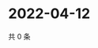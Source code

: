 # 2022-04-12

共 0 条

<!-- BEGIN WEIBO -->
<!-- 最后更新时间 Tue Apr 12 2022 07:16:50 GMT+0800 (China Standard Time) -->

<!-- END WEIBO -->
